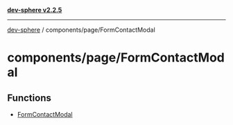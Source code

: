 [**dev-sphere v2.2.5**](../../../README.md)

***

[dev-sphere](../../../modules.md) / components/page/FormContactModal

# components/page/FormContactModal

## Functions

- [FormContactModal](functions/FormContactModal.md)

